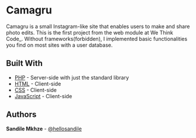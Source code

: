 # Camagru
Camagru is a small Instagram-like site that enables users to make and share photo edits. This is the first project from the web module at We Think Code_. Without frameworks(forbidden), I implemented basic functionalities you find on most sites with a user database.

## Built With

* [PHP](https://en.wikipedia.org/wiki/C_(programming_language)) - Server-side with just the standard library
* [HTML](https://en.wikipedia.org/wiki/C_(programming_language)) - Client-side
* [CSS](https://en.wikipedia.org/wiki/C_(programming_language)) - Client-side
* [JavaScript](https://en.wikipedia.org/wiki/C_(programming_language)) - Client-side

## Authors

**Sandile Mkhze** - [@hellosandile](https://twitter.com/hellosandile)
